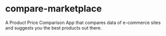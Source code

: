 # compare-marketplace
A Product Price Comparison App that compares data of e-commerce sites and suggests you the best products out there.
